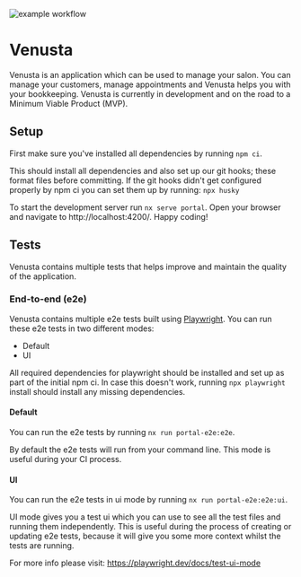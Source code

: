![example workflow](https://github.com/versure/venusta/actions/workflows/ci.yml/badge.svg)

# Venusta

Venusta is an application which can be used to manage your salon. You can manage your customers, manage appointments and Venusta helps you with your bookkeeping. Venusta is currently in development and on the road to a Minimum Viable Product (MVP).

## Setup

First make sure you've installed all dependencies by running `npm ci`.

This should install all dependencies and also set up our git hooks; these format files before committing.
If the git hooks didn't get configured properly by npm ci you can set them up by running: `npx husky`

To start the development server run `nx serve portal`. Open your browser and navigate to http://localhost:4200/. Happy coding!

## Tests

Venusta contains multiple tests that helps improve and maintain the quality of the application.

### End-to-end (e2e)

Venusta contains multiple e2e tests built using [Playwright](https://playwright.dev/). You can run these e2e tests in two different modes:

- Default
- UI

All required dependencies for playwright should be installed and set up as part of the initial npm ci. In case this doesn't work, running `npx playwright` install should install any missing dependencies.

#### Default

You can run the e2e tests by running `nx run portal-e2e:e2e`.

By default the e2e tests will run from your command line. This mode is useful during your CI process.

#### UI

You can run the e2e tests in ui mode by running `nx run portal-e2e:e2e:ui`.

UI mode gives you a test ui which you can use to see all the test files and running them independently. This is useful during the process of creating or updating e2e tests, because it will give you some more context whilst the tests are running.

For more info please visit: https://playwright.dev/docs/test-ui-mode
